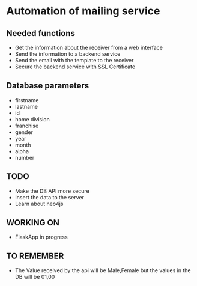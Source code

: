 # Automation of mailing service

## Needed functions
* Get the information about the receiver from a web interface
* Send the information to a backend service
* Send the email with the template to the receiver
* Secure the backend service with SSL Certificate

## Database parameters
* firstname
* lastname
* id
* home division
* franchise
* gender
* year
* month
* alpha
* number



## TODO
* Make the DB API more secure
* Insert the data to the server
* Learn about neo4js

## WORKING ON
* FlaskApp in progress

## TO REMEMBER
* The Value received by the api will be Male,Female but the values in the DB will be 01,00
